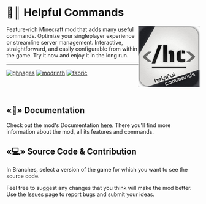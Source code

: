 # 📝║ Helpful Commands
<img align="right" width="160" src="assets/logo.jpg"></img>
Feature-rich Minecraft mod that adds many useful commands. Optimize your singleplayer experience or streamline server management. Interactive, straightforward, and easily configurable from within the game. Try it now and enjoy it in the long run.
***
<a href="https://helpfulcommands.expecticament.com/"><img alt="ghpages" height="56" src="https://cdn.jsdelivr.net/npm/@intergrav/devins-badges@3/assets/cozy/documentation/ghpages_vector.svg"></a>
<a href="https://modrinth.com/mod/helpfulcommands/"><img href="" alt="modrinth" height="56" src="https://cdn.jsdelivr.net/npm/@intergrav/devins-badges@3/assets/cozy/available/modrinth_vector.svg"></a>
<a href="https://fabricmc.net/"><img alt="fabric" height="56" src="https://cdn.jsdelivr.net/npm/@intergrav/devins-badges@3/assets/cozy/supported/fabric_vector.svg"></a>

<br></br>

## «📖» Documentation
Check out the mod's Documentation [here](https://helpfulcommands.expecticament.com/). There you'll find more information about the mod, all its features and commands.

## «💻» Source Code & Contribution
In Branches, select a version of the game for which you want to see the source code.

Feel free to suggest any changes that you think will make the mod better. Use the [Issues](https://github.com/Expecticament/HelpfulCommands/issues) page to report bugs and submit your ideas.

